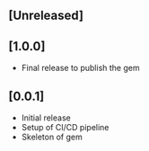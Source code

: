 ## [Unreleased]

## [1.0.0]

- Final release to publish the gem

## [0.0.1]

- Initial release
- Setup of CI/CD pipeline
- Skeleton of gem
